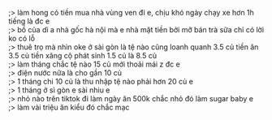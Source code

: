 ;> làm hong có tiền mua nhà vùng ven đi e, chịu khó ngày chạy xe hơn 1h tiếng là đc e<br>
;> bồ của dì a nhà gốc hà nội mà e nhà mặt tiền bởi mỡ bán trà sữa chỉ có lời ko có lỗ <br>
;> thuê trọ mà nhìn oke ở sài gòn là tệ nào cũng loanh quanh 3.5 củ tiền ăn 3.5 củ tiền xăng cộ phát sinh 1.5 củ là 8.5 củ<br>
;> làm tháng chắc tệ nào 15 củ mới thoải mái z đc e<br>
;> điện nước nữa là cho gần 10 củ<br>
;> 1 tháng chi 10 củ là thu nhập tệ nào phải hơn 20 củ e<br>
;> 1 tháng ở sì gòn e sài nhiu e<br>
;> nhỏ nào trên tiktok đi làm ngày ăn 500k chắc nhỏ đó làm sugar baby e<br>
;> làm vài triệu ăn kiểu đó chắc mạc
